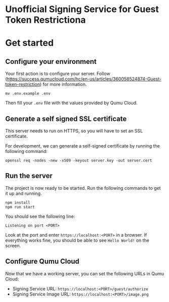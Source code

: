 # Unofficial Signing Service for Guest Token Restrictiona

# Get started

## Configure your environment

Your first action is to configure your server. Follow (https://success.qumucloud.com/hc/en-us/articles/360058524874-Guest-token-restriction) for more information.

```shell
mv .env.example .env
```

Then fill your `.env` file with the values provided by Qumu Cloud.

## Generate a self signed SSL certificate

This server needs to run on HTTPS, so you will have to set an SSL certificate. 

For development, we can generate a self-signed certificate by running the following command:

```shell
openssl req -nodes -new -x509 -keyout server.key -out server.cert
```

## Run the server

The project is now ready to be started. Run the following commands to get it up and running.

```shell
npm install
npm run start
```

You should see the following line:

```shell
Listening on port <PORT>
```

Look at the port and enter `https://localhost:<PORT>` in a browser. If everything works fine, you should be able to see `Hello World!` on the screen.


## Configure Qumu Cloud

Now that we have a working server, you can set the following URLs in Qumu Cloud:
  * Signing Service URL: `https://localhost:<PORT>/guest/authorize`
  * Signing Service Image URL: `https://localhost:<PORT>/image.png`

